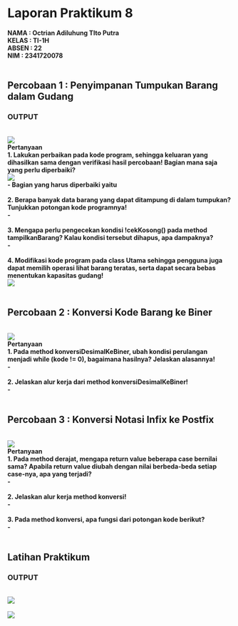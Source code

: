 # Laporan Praktikum 8
<b>NAMA : Octrian Adiluhung TIto Putra<b><br>
<b>KELAS : TI-1H<b><br>
<b>ABSEN : 22<b><br>
<b>NIM : 2341720078<b><br>
<br>

## Percobaan 1 :  Penyimpanan Tumpukan Barang dalam Gudang
### OUTPUT
<br>
<img src="1.1.png">
<br>
Pertanyaan
<br>
1. Lakukan perbaikan pada kode program, sehingga keluaran yang dihasilkan sama dengan verifikasi 
hasil percobaan! Bagian mana saja yang perlu diperbaiki? <br>
<img src="1.2.png"> <br>
- Bagian yang harus diperbaiki yaitu
<br>
<img src="">
<br><br>
2. Berapa banyak data barang yang dapat ditampung di dalam tumpukan? Tunjukkan potongan kode 
programnya! <br>
- 
<br><br>
3. Mengapa perlu pengecekan kondisi !cekKosong() pada method tampilkanBarang? Kalau kondisi 
tersebut dihapus, apa dampaknya? <br>
- 
<br><br>
4. Modifikasi kode program pada class Utama sehingga pengguna juga dapat memilih operasi lihat 
barang teratas, serta dapat secara bebas menentukan kapasitas gudang!
<br>
<img src="">
<br>
<img src="1.3.png">
<br><br>

## Percobaan 2 : Konversi Kode Barang ke Biner 
<br>
<img src="2.1.png">
<br>
Pertanyaan
<br>
1. Pada method konversiDesimalKeBiner, ubah kondisi perulangan menjadi while (kode != 0), 
bagaimana hasilnya? Jelaskan alasannya! <br>
- 
<br><br>
2. Jelaskan alur kerja dari method konversiDesimalKeBiner!<br>
- 
<br><br>

## Percobaan 3 :  Konversi Notasi Infix ke Postfix
<br>
<img src="3.1.png">
<br>
Pertanyaan
<br>
1. Pada method derajat, mengapa return value beberapa case bernilai sama? Apabila return 
value diubah dengan nilai berbeda-beda setiap case-nya, apa yang terjadi? <br>
- 
<br><br>
2. Jelaskan alur kerja method konversi! <br>
- 
<br><br>
3. Pada method konversi, apa fungsi dari potongan kode berikut?<br>
- 
<br><br>

## Latihan Praktikum
### OUTPUT
<br>
<img src="tugas1.1.png">
<br><br>
<img src="tugas1.2.png">